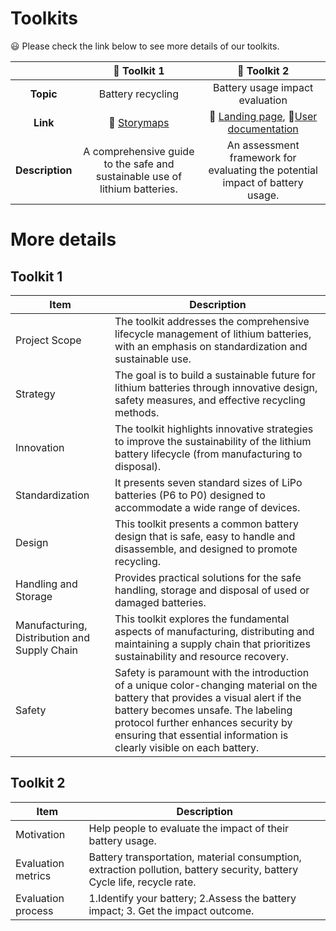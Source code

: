 # Toolkits

:smiley: Please check the link below to see more details of our toolkits.

| | :hammer: Toolkit 1 | :hammer: Toolkit 2 |
| :-: | :-: | :-: |
| **Topic** | Battery recycling | Battery usage impact evaluation |
| **Link** | :link: [Storymaps](https://storymaps.arcgis.com/stories/2006a91575e24392820666473f43ac2a) | :link: [Landing page](https://responsible-camellia-1vcc12.mysxl.cn/), :closed_book:[User documentation](www.google.com) |
| **Description** | A comprehensive guide to the safe and sustainable use of lithium batteries.  | An assessment framework for evaluating the potential impact of battery usage. |

# More details
## Toolkit 1
| **Item** | **Description** |
| --- | --- |
| Project Scope | The toolkit addresses the comprehensive lifecycle management of lithium batteries, with an emphasis on standardization and sustainable use. | 
|Strategy| The goal is to build a sustainable future for lithium batteries through innovative design, safety measures, and effective recycling methods. |
| Innovation| The toolkit highlights innovative strategies to improve the sustainability of the lithium battery lifecycle (from manufacturing to disposal).|   
| Standardization| It presents seven standard sizes of LiPo batteries (P6 to P0) designed to accommodate a wide range of devices. |
| Design| This toolkit presents a common battery design that is safe, easy to handle and disassemble, and designed to promote recycling. |   
| Handling and Storage| Provides practical solutions for the safe handling, storage and disposal of used or damaged batteries. |   
| Manufacturing, Distribution and Supply Chain| This toolkit explores the fundamental aspects of manufacturing, distributing and maintaining a supply chain that prioritizes sustainability and resource recovery. |
| Safety | Safety is paramount with the introduction of a unique color-changing material on the battery that provides a visual alert if the battery becomes unsafe. The labeling protocol further enhances security by ensuring that essential information is clearly visible on each battery. |

## Toolkit 2  
| **Item** | **Description** |
| --- | ---|
| Motivation| Help people to evaluate the impact of their battery usage.|
| Evaluation metrics| Battery transportation, material consumption, extraction pollution, battery security, battery Cycle life, recycle rate.| 
| Evaluation process | 1.Identify your battery; 2.Assess the battery impact; 3. Get the impact outcome.|
